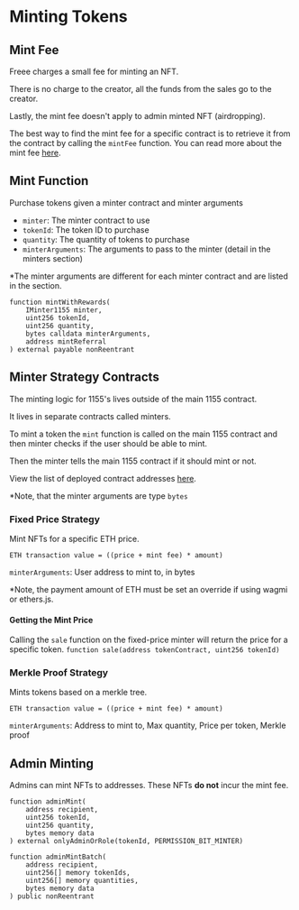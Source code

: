 # Minting Tokens

## Mint Fee

Freee charges a small fee for minting an NFT.

There is no charge to the creator, all the funds from the sales go to the creator.

Lastly, the mint fee doesn't apply to admin minted NFT (airdropping).

The best way to find the mint fee for a specific contract is to retrieve it from the contract by calling the `mintFee` function. You can read more about the mint fee [here](<../../FREEE Mint & Collect Fees.md>).

## Mint Function

Purchase tokens given a minter contract and minter arguments

* `minter`: The minter contract to use
* `tokenId`: The token ID to purchase
* `quantity`: The quantity of tokens to purchase
* `minterArguments`: The arguments to pass to the minter (detail in the minters section)

\*The minter arguments are different for each minter contract and are listed in the section.

```solidity
function mintWithRewards(
    IMinter1155 minter,
    uint256 tokenId,
    uint256 quantity,
    bytes calldata minterArguments,
    address mintReferral
) external payable nonReentrant 
```

## Minter Strategy Contracts

The minting logic for 1155's lives outside of the main 1155 contract.

It lives in separate contracts called minters.

To mint a token the `mint` function is called on the main 1155 contract and then minter checks if the user should be able to mint.

Then the minter tells the main 1155 contract if it should mint or not.

View the list of deployed contract addresses [here](../contract-addresses/).

\*Note, that the minter arguments are type `bytes`

### Fixed Price Strategy

Mint NFTs for a specific ETH price.

`ETH transaction value = ((price + mint fee) * amount)`

`minterArguments`: User address to mint to, in bytes

\*Note, the payment amount of ETH must be set an override if using wagmi or ethers.js.

#### Getting the Mint Price

Calling the `sale` function on the fixed-price minter will return the price for a specific token. `function sale(address tokenContract, uint256 tokenId)`

### Merkle Proof Strategy

Mints tokens based on a merkle tree.

`ETH transaction value = ((price + mint fee) * amount)`

`minterArguments`: Address to mint to, Max quantity, Price per token, Merkle proof

## Admin Minting

Admins can mint NFTs to addresses. These NFTs **do not** incur the mint fee.

```sol
function adminMint(
    address recipient, 
    uint256 tokenId, 
    uint256 quantity, 
    bytes memory data
) external onlyAdminOrRole(tokenId, PERMISSION_BIT_MINTER)
```

```sol
function adminMintBatch(
    address recipient, 
    uint256[] memory tokenIds, 
    uint256[] memory quantities, 
    bytes memory data
) public nonReentrant
```
